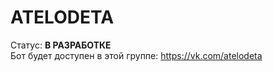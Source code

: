 # ATELODETA

Статус: <b>В РАЗРАБОТКЕ</b>
<br>
Бот будет доступен в этой группе: https://vk.com/atelodeta
